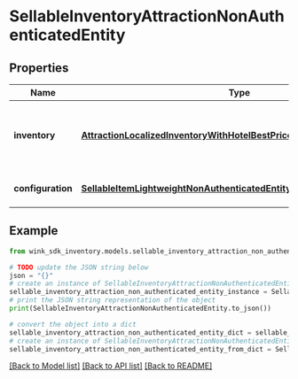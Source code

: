 # SellableInventoryAttractionNonAuthenticatedEntity


## Properties

Name | Type | Description | Notes
------------ | ------------- | ------------- | -------------
**inventory** | [**AttractionLocalizedInventoryWithHotelBestPriceNonAuthenticatedEntity**](AttractionLocalizedInventoryWithHotelBestPriceNonAuthenticatedEntity.md) | Property details along with the priced attraction record. | [optional] 
**configuration** | [**SellableItemLightweightNonAuthenticatedEntity**](SellableItemLightweightNonAuthenticatedEntity.md) | Identifier inventory record | [optional] 

## Example

```python
from wink_sdk_inventory.models.sellable_inventory_attraction_non_authenticated_entity import SellableInventoryAttractionNonAuthenticatedEntity

# TODO update the JSON string below
json = "{}"
# create an instance of SellableInventoryAttractionNonAuthenticatedEntity from a JSON string
sellable_inventory_attraction_non_authenticated_entity_instance = SellableInventoryAttractionNonAuthenticatedEntity.from_json(json)
# print the JSON string representation of the object
print(SellableInventoryAttractionNonAuthenticatedEntity.to_json())

# convert the object into a dict
sellable_inventory_attraction_non_authenticated_entity_dict = sellable_inventory_attraction_non_authenticated_entity_instance.to_dict()
# create an instance of SellableInventoryAttractionNonAuthenticatedEntity from a dict
sellable_inventory_attraction_non_authenticated_entity_from_dict = SellableInventoryAttractionNonAuthenticatedEntity.from_dict(sellable_inventory_attraction_non_authenticated_entity_dict)
```
[[Back to Model list]](../README.md#documentation-for-models) [[Back to API list]](../README.md#documentation-for-api-endpoints) [[Back to README]](../README.md)



